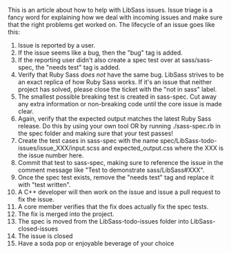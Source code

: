 This is an article about how to help with LibSass issues. Issue triage is a fancy word for explaining how we deal with incoming issues and make sure that the right problems get worked on. The lifecycle of an issue goes like this:

1. Issue is reported by a user.
2. If the issue seems like a bug, then the "bug" tag is added.
3. If the reporting user didn't also create a spec test over at sass/sass-spec, the "needs test" tag is added.
4. Verify that Ruby Sass *does not* have the same bug. LibSass strives to be an exact replica of how Ruby Sass works. If it's an issue that neither project has solved, please close the ticket with the "not in sass" label.
5. The smallest possible breaking test is created in sass-spec. Cut away any extra information or non-breaking code until the core issue is made clear.
6. Again, verify that the expected output matches the latest Ruby Sass release. Do this by using your own tool OR by running ./sass-spec.rb in the spec folder and making sure that your test passes!
7. Create the test cases in sass-spec with the name spec/LibSass-todo-issues/issue_XXX/input.scss and expected_output.css where the XXX is the issue number here.
8. Commit that test to sass-spec, making sure to reference the issue in the comment message like "Test to demonstrate sass/LibSass#XXX".
9. Once the spec test exists, remove the "needs test" tag and replace it with "test written".
10. A C++ developer will then work on the issue and issue a pull request to fix the issue.
11. A core member verifies that the fix does actually fix the spec tests.
12. The fix is merged into the project.
13. The spec is moved from the LibSass-todo-issues folder into LibSass-closed-issues
14. The issue is closed
15. Have a soda pop or enjoyable beverage of your choice
